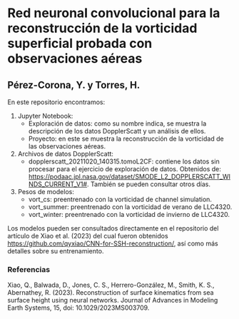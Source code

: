# Red neuronal convolucional para la reconstrucción de la vorticidad superficial probada con observaciones aéreas
## Pérez-Corona, Y. y Torres, H.  

En este repositorio encontramos:
1. Jupyter Notebook:
   - Exploración de datos: como su nombre indica, se muestra la descripción de los datos DopplerScatt y un análisis de ellos.
   - Proyecto: en este se muestra la reconstrucción de la vorticidad de las observaciones aéreas.
2. Archivos de datos DopplerScatt:
   - dopplerscatt_20211020_140315.tomoL2CF: contiene los datos sin procesar para el ejercicio de exploración de datos. Obtenidos de: https://podaac.jpl.nasa.gov/dataset/SMODE_L2_DOPPLERSCATT_WINDS_CURRENT_V1#. También se pueden consultar otros días.
3. Pesos de modelos:
   - vort_cs: preentrenado con la vorticidad de channel simulation.
   - vort_summer: preentrenado con la vorticidad de verano de LLC4320.
   - vort_winter: preentrenado con la vorticidad de invierno de LLC4320.

Los modelos pueden ser consultados directamente en el repositorio del artículo de Xiao et al. (2023) del cual fueron obtenidos https://github.com/qyxiao/CNN-for-SSH-reconstruction/, así como más detalles sobre su entrenamiento.

### Referencias
Xiao, Q., Balwada, D., Jones, C. S., Herrero-González, M., Smith, K. S., Abernathey, R. (2023). Reconstruction of surface kinematics from sea surface height using neural networks. Journal of Advances in Modeling Earth Systems, 15, doi: 10.1029/2023MS003709.
